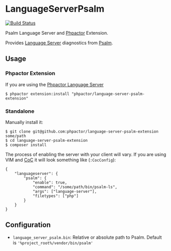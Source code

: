 LanguageServerPsalm
===================

[![Build Status](https://travis-ci.org/phpactor/language-server-psalm-extension.svg?branch=master)](https://travis-ci.org/phpactor/language-server-psalm-extension)

Psalm Language Server and [Phpactor](https://github.com/phpactor/phpactor) Extension.

Provides [Language
Server](https://microsoft.github.io/language-server-protocol/specification) diagnostics from [Psalm](https://psalm.dev/).

Usage
-----

### Phpactor Extension

If you are using the [Phpactor Language Server](https://phpactor.readthedocs.io/en/master/usage/language-server.html)

```
$ phpactor extension:install "phpactor/language-server-psalm-extension"
```

### Standalone

Manually install it:

```
$ git clone git@github.com:phpactor/language-server-psalm-extension some/path
$ cd language-server-psalm-extension
$ composer install
```

The process of enabling the server with your client will vary. If you are
using VIM and [CoC](https://github.com/neoclide/coc.nvim) it will look
something like (`:CocConfig`):

```
{
    "languageserver": {
        "psalm": {
            "enable": true,
            "command": "/some/path/bin/psalm-ls",
            "args": ["language-server"],
            "filetypes": ["php"]
        }
    }
}
```

Configuration
-------------

- `language_server_psalm.bin`: Relative or absolute path to Psalm. Default
  is `'%project_root%/vendor/bin/psalm'`
